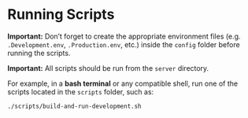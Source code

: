 # Running Scripts

**Important:** Don’t forget to create the appropriate environment files (e.g. `.Development.env`, `.Production.env`, etc.) inside the `config` folder before running the scripts.

**Important:** All scripts should be run from the `server` directory.

For example, in a **bash terminal** or any compatible shell, run one of the scripts located in the `scripts` folder, such as:

```bash
./scripts/build-and-run-development.sh
```
